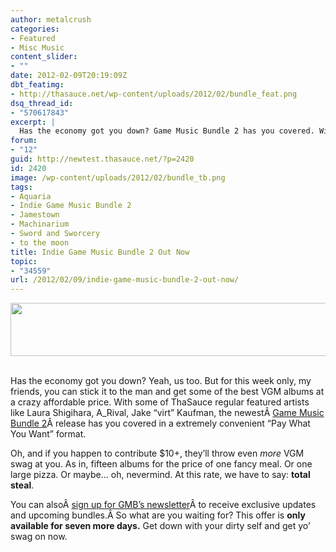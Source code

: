 ```yaml
---
author: metalcrush
categories:
- Featured
- Misc Music
content_slider:
- ""
date: 2012-02-09T20:19:09Z
dbt_featimg:
- http://thasauce.net/wp-content/uploads/2012/02/bundle_feat.png
dsq_thread_id:
- "570617843"
excerpt: |
  Has the economy got you down? Game Music Bundle 2 has you covered. With music from indie hits such as <i>Aquaria, Machinarium, Sword and Sworcery, Jamestown</i>, and <i>To The Moon</i>, who says you can't enjoy one of the finer things in life in a convenient "Pay What You Want" format?
forum:
- "12"
guid: http://newtest.thasauce.net/?p=2420
id: 2420
image: /wp-content/uploads/2012/02/bundle_tb.png
tags:
- Aquaria
- Indie Game Music Bundle 2
- Jamestown
- Machinarium
- Sword and Sworcery
- to the moon
title: Indie Game Music Bundle 2 Out Now
topic:
- "34559"
url: /2012/02/09/indie-game-music-bundle-2-out-now/
---
```


<center>
  <a href="http://thasauce.net/wp-content/uploads/2012/02/bundle_banner.png"><img class="aligncenter size-full wp-image-2422" title="bundle_banner" src="http://thasauce.net/wp-content/uploads/2012/02/bundle_banner.png" alt="" width="575" height="85" srcset="http://thasauce.net/wp-content/uploads/2012/02/bundle_banner.png 575w, http://thasauce.net/wp-content/uploads/2012/02/bundle_banner-300x44.png 300w, http://thasauce.net/wp-content/uploads/2012/02/bundle_banner-75x11.png 75w" sizes="(max-width: 575px) 100vw, 575px" /></a>
</center>&nbsp;

Has the economy got you down? Yeah, us too. But for this week only, my friends, you can stick it to the man and get some of the best VGM albums at a crazy affordable price. With some of ThaSauce regular featured artists like Laura Shigihara, A_Rival, Jake &#8220;virt&#8221; Kaufman, the newestÂ [Game Music Bundle 2](http://www.gamemusicbundle.com/)Â release has you covered in a extremely convenient &#8220;Pay What You Want&#8221; format.

Oh, and if you happen to contribute $10+, they&#8217;ll throw even _more_ VGM swag at you. As in, fifteen albums for the price of one fancy meal. Or one large pizza. Or maybe&#8230; oh, nevermind. At this rate, we have to say: **total steal**.

You can alsoÂ [sign up for GMB&#8217;s newsletter](http://gamemusicbundle.us4.list-manage.com/subscribe?u=985a605cb14ac25e5262d3e72&id=105a39068f)Â to receive exclusive updates and upcoming bundles.Â So what are you waiting for? This offer is **only available for seven more days.** Get down with your dirty self and get yo&#8217; swag on now.